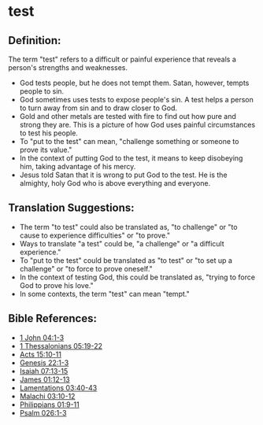 # test #

## Definition: ##

The term "test" refers to a difficult or painful experience that reveals a person's strengths and weaknesses. 

* God tests people, but he does not tempt them. Satan, however, tempts people to sin.
* God sometimes uses tests to expose people's sin. A test helps a person to turn away from sin and to draw closer to God.
* Gold and other metals are tested with fire to find out how pure and strong they are. This is a picture of how God uses painful circumstances to test his people.
* To "put to the test" can mean, "challenge something or someone to prove its value." 
* In the context of putting God to the test, it means to keep disobeying him, taking advantage of his mercy.
* Jesus told Satan that it is wrong to put God to the test. He is the almighty, holy God who is above everything and everyone.

## Translation Suggestions: ##

* The term "to test" could also be translated as, "to challenge" or "to cause to experience difficulties" or "to prove."
* Ways to translate "a test" could be, "a challenge" or "a difficult experience."
* To "put to the test" could be translated as "to test" or "to set up a challenge" or "to force to prove oneself."
* In the context of testing God, this could be translated as, "trying to force God to prove his love."
* In some contexts, the term "test" can mean "tempt."



## Bible References: ##

* [1 John 04:1-3](en/tn/1jn/help/04/01)
* [1 Thessalonians 05:19-22](en/tn/1th/help/05/19)
* [Acts 15:10-11](en/tn/act/help/15/10)
* [Genesis 22:1-3](en/tn/gen/help/22/01)
* [Isaiah 07:13-15](en/tn/isa/help/07/13)
* [James 01:12-13](en/tn/jas/help/01/12)
* [Lamentations 03:40-43](en/tn/lam/help/03/40)
* [Malachi 03:10-12](en/tn/mal/help/03/10)
* [Philippians 01:9-11](en/tn/php/help/01/09)
* [Psalm 026:1-3](en/tn/psa/help/26/01)